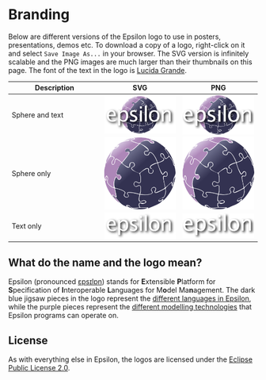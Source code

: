 <style>
	td { width: 300px; }
	td img { width: 150px; margin-left: auto; margin-right: auto; display: block; vertical-align: middle;}
</style>

# Branding

Below are different versions of the Epsilon logo to use in posters, presentations, demos etc. To download a copy of a logo, right-click on it and select `Save Image As...` in your browser. The SVG version is infinitely scalable and the PNG images are much larger than their thumbnails on this page. The font of the text in the logo is [Lucida Grande](https://en.wikipedia.org/wiki/Lucida_Grande).

| Description | SVG | PNG |
|---|---|---|
| Sphere and text | ![](epsilon-logo.svg) | ![](epsilon-logo.png) |
| Sphere only | ![](epsilon-logo-sphere.svg) | ![](epsilon-logo-sphere.png) |
| Text only | ![](epsilon-logo-text.svg) | ![](epsilon-logo-text.png) |

## What do the name and the logo mean?

Epsilon (pronounced [ɛpsɪlɒn](https://youtu.be/Z2MJ_oBcfYE?t=10)) stands for **E**xtensible **P**latform for **S**pecification of **I**nteroperable **L**anguages for M**o**del Ma**n**agement. The dark blue jigsaw pieces in the logo represent the [different languages in Epsilon](../doc/#languages), while the purple pieces represent the [different modelling technologies](../doc/emc/#emc-drivers) that Epsilon programs can operate on.

## License

As with everything else in Epsilon, the logos are licensed under the [Eclipse Public License 2.0](https://www.eclipse.org/legal/epl-2.0/).
